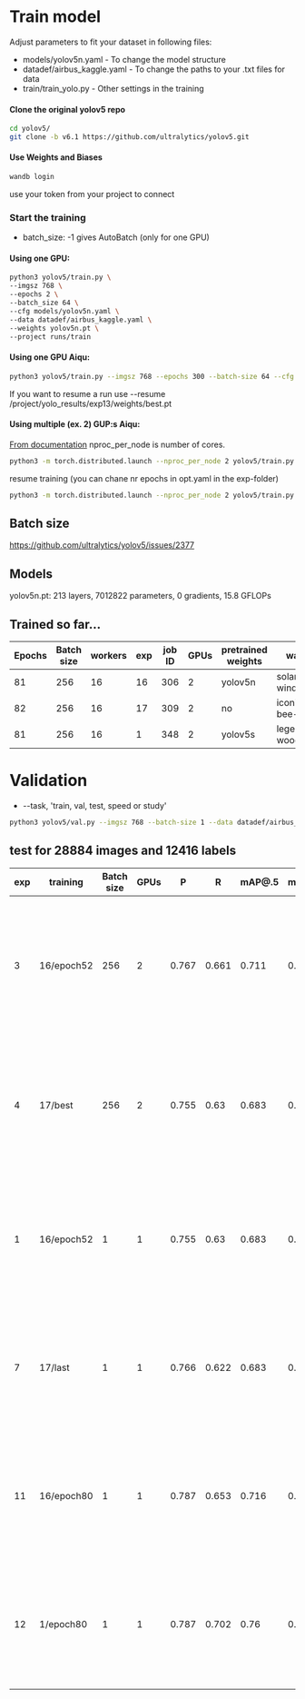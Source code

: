 # Train model 

Adjust parameters to fit your dataset in following files:
* models/yolov5n.yaml - To change the model structure
* datadef/airbus_kaggle.yaml - To change the paths to your .txt files for data
* train/train_yolo.py - Other settings in the training

#### Clone the original yolov5 repo
````bash
cd yolov5/
git clone -b v6.1 https://github.com/ultralytics/yolov5.git
````
#### Use Weights and Biases
````bash
wandb login
````
use your token from your project to connect

### Start the training
* batch_size: -1 gives AutoBatch (only for one GPU)
#### Using one GPU:
````bash
python3 yolov5/train.py \
--imgsz 768 \
--epochs 2 \
--batch_size 64 \
--cfg models/yolov5n.yaml \
--data datadef/airbus_kaggle.yaml \
--weights yolov5n.pt \
--project runs/train
````
#### Using one GPU Aiqu:
````bash
python3 yolov5/train.py --imgsz 768 --epochs 300 --batch-size 64 --cfg models/yolov5n.yaml --data datadef/airbus_kaggle_aiqu.yaml --weights yolov5n.pt --project /project/yolo_results --device 0 --save-period 1 
````
If you want to resume a run use --resume /project/yolo_results/exp13/weights/best.pt

#### Using multiple (ex. 2) GUP:s Aiqu:
[From documentation](https://docs.ultralytics.com/tutorials/multi-gpu-training/)
nproc_per_node is number of cores.
````bash
python3 -m torch.distributed.launch --nproc_per_node 2 yolov5/train.py --imgsz 768 --epochs 300 --batch-size 256 --cfg models/yolov5n.yaml --data datadef/airbus_kaggle_aiqu.yaml --weights yolov5n.pt --project /project/yolo_results --device 0,1 --save-period 10 --cache
````
resume training (you can chane nr epochs in opt.yaml in the exp-folder)
````bash
python3 -m torch.distributed.launch --nproc_per_node 2 yolov5/train.py --device 0,1 --save-period 10 --cache --resume /project/yolo_results/exp13/weights/best.pt
````

## Batch size
https://github.com/ultralytics/yolov5/issues/2377

## Models
yolov5n.pt: 213 layers, 7012822 parameters, 0 gradients, 15.8 GFLOPs

## Trained so far...
| Epochs  | Batch size | workers | exp | job ID | GPUs | pretrained weights | wandb |
| ------ | --------- | ------ | ----------- | ---- | ------ | --| -- |
| 81  | 256  | 16 | 16 | 306 | 2 | yolov5n | solar-wind-2 |
| 82  | 256  | 16 | 17 | 309 | 2 | no | iconic-bee-4 |
| 81  | 256  | 16 | 1 | 348 | 2 | yolov5s | legendary-wood-5 |

# Validation
* --task, 'train, val, test, speed or study'
````bash
python3 yolov5/val.py --imgsz 768 --batch-size 1 --data datadef/airbus_kaggle_aiqu.yaml --weights /project/yolo_results/exp16/weights/best.pt --project /project/yolo_results_test --device 0 --task test --save-txt
````

## test for 28884 images and 12416 labels
| exp | training   | Batch size  | GPUs | P | R | mAP@.5 | mAP@.5:.95 | Speed |
| --- | ---------- | ----------  | ---- | - | - | ------ | ---------- | ----- |
| 3   | 16/epoch52 | 256   | 2 | 0.767 | 0.661 | 0.711 | 0.442 |  0.1ms pre-process, 0.9ms inference, 0.6ms NMS per image at shape (256, 3, 768, 768) |
| 4   | 17/best    | 256   | 2 | 0.755 | 0.63  | 0.683 | 0.425 |  0.1ms pre-process, 0.9ms inference, 0.5ms NMS per image at shape (256, 3, 768, 768) |
| 1   | 16/epoch52 | 1     | 1 | 0.755 | 0.63  | 0.683 | 0.425 |  0.2ms pre-process, 7.2ms inference, 0.6ms NMS per image at shape (1, 3, 768, 768) |
| 7   | 17/last    | 1     | 1 | 0.766 | 0.622 | 0.683 | 0.425 |  0.2ms pre-process, 7.2ms inference, 0.6ms NMS per image at shape (1, 3, 768, 768) |
| 11  | 16/epoch80 | 1     | 1 | 0.787 | 0.653 | 0.716 | 0.447 |  0.3ms pre-process, 7.1ms inference, 0.6ms NMS per image at shape (1, 3, 768, 768) |
| 12  | 1/epoch80  | 1     | 1 | 0.787 | 0.702 | 0.76 | 0.489 |  0.3ms pre-process, 8.1ms inference, 0.6ms NMS per image at shape (1, 3, 768, 768) |
